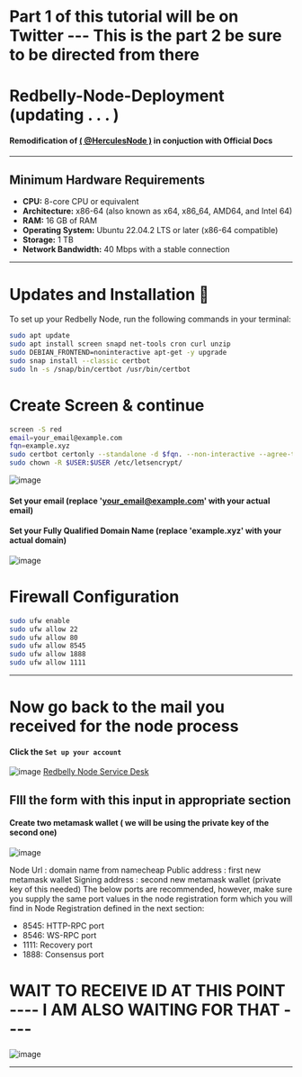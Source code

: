 # Part 1 of this tutorial will be on Twitter --- This is the part 2 be sure to be directed from there

# Redbelly-Node-Deployment (updating . . . ) 
#### Remodification of [( @HerculesNode )](https://github.com/kemevo/RedBelly-Node) in conjuction with Official Docs

---

## Minimum Hardware Requirements

- **CPU:** 8-core CPU or equivalent
- **Architecture:** x86-64 (also known as x64, x86_64, AMD64, and Intel 64)
- **RAM:** 16 GB of RAM
- **Operating System:** Ubuntu 22.04.2 LTS or later (x86-64 compatible)
- **Storage:** 1 TB
- **Network Bandwidth:** 40 Mbps with a stable connection

---



# Updates and Installation 🫡
To set up your Redbelly Node, run the following commands in your terminal:

```bash
sudo apt update
sudo apt install screen snapd net-tools cron curl unzip
sudo DEBIAN_FRONTEND=noninteractive apt-get -y upgrade
sudo snap install --classic certbot
sudo ln -s /snap/bin/certbot /usr/bin/certbot

```


# Create Screen & continue

```bash
screen -S red
email=your_email@example.com
fqn=example.xyz
sudo certbot certonly --standalone -d $fqn. --non-interactive --agree-tos -m $email
sudo chown -R $USER:$USER /etc/letsencrypt/

```
![image](https://github.com/mztacat/Redbelly-Node-Deployment/assets/31314340/cc923f00-dbc3-49b4-8e37-cc439896114e)


#### Set your email (replace 'your_email@example.com' with your actual email)
#### Set your Fully Qualified Domain Name (replace 'example.xyz' with your actual domain)
![image](https://github.com/mztacat/Redbelly-Node-Deployment/assets/31314340/b1651913-0f79-454f-a1cf-def717eeca59)  



# Firewall Configuration
```bash
sudo ufw enable
sudo ufw allow 22
sudo ufw allow 80
sudo ufw allow 8545
sudo ufw allow 1888
sudo ufw allow 1111
```

---

# Now go back to the mail you received for the node process 
#### Click the `Set up your account `

![image](https://github.com/mztacat/Redbelly-Node-Deployment/assets/31314340/b55576ea-9a34-48c5-bebe-b327f44abf25)
[Redbelly Node Service Desk](https://redbelly.atlassian.net/servicedesk/customer/portal/13/user/login?destination=portal%2F13%2Fgroup%2F17%2Fcreate%2F86)


## FIll the form with this input in appropriate section 
#### Create two metamask wallet ( we will be using the private key of the second one) 

![image](https://github.com/mztacat/Redbelly-Node-Deployment/assets/31314340/f96de0a3-c076-46a4-877a-3607bb8edd97)

Node Url : domain name from namecheap
Public address : first new metamask wallet
Signing address : second new metamask wallet (private key of this needed) 
The below ports are recommended, however, make sure you supply the same port values in the node registration form which you will find in Node Registration defined in the next section:
- 8545: HTTP-RPC port
- 8546: WS-RPC port
- 1111: Recovery port
- 1888: Consensus port


# WAIT TO RECEIVE ID AT THIS POINT ---- I AM ALSO WAITING FOR THAT ----
![image](https://github.com/mztacat/Redbelly-Node-Deployment/assets/31314340/c434fc0d-5986-4a03-a053-dc0aeba983b2)

---
